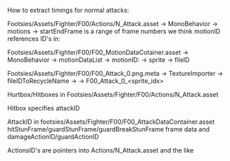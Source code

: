How to extract timings for normal attacks:

Footsies/Assets/Fighter/F00/Actions/N_Attack.asset
    -> MonoBehavior -> motions ->
       startEndFrame is a range of frame numbers we think
       motionID references ID's in:

Footsies/Assets/Fighter/F00/F00_MotionDataCotainer.asset
    -> MonoBehavior -> motionDataList -> motionID: <N> -> sprite -> fileID

Footsies/Assets/Fighter/F00/F00_Attack_0.png.meta
    -> TextureImporter -> fileIDToRecycleName -> <N> -> F00_Attack_0_<sprite_idx>

Hurtbox/Hitboxes in
Footsies/Assets/Fighter/F00/Actions/N_Attack.asset

Hitbox specifies attackID

AttackID in footsies/Assets/Fighter/F00/F00_AttackDataContainer.asset
hitStunFrame/guardStunFrame/guardBreakStunFrame frame data
and damageActionID/guardActionID

ActionsID's are pointers into Actions/N_Attack.asset and the like
